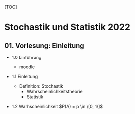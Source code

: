 [TOC]

# Stochastik und Statistik 2022

## 01. Vorlesung: Einleitung

- 1.0 Einführung
	- moodle

- 1.1 Einleitung
	- Definition: Stochastik
		- Wahrscheinlichkeitstheorie
		- Statistik

- 1.2 Warhscheinlichkeit $P(A) = p \in \[0, 1\]$
